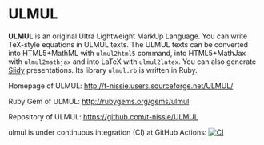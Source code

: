 ULMUL
=====
**ULMUL** is an original Ultra Lightweight MarkUp Language.
You can write TeX-style equations in ULMUL texts.
The ULMUL texts can be converted
into HTML5+MathML  with `ulmul2html5` command,
into HTML5+MathJax with `ulmul2mathjax` and
into LaTeX with `ulmul2latex`.
You can also generate
[Slidy](http://www.w3.org/Talks/Tools/Slidy2/ "HTML Slidy") presentations.
Its library `ulmul.rb` is written in Ruby.

Homepage of ULMUL: http://t-nissie.users.sourceforge.net/ULMUL/

Ruby Gem of ULMUL: http://rubygems.org/gems/ulmul

Repository of ULMUL: https://github.com/t-nissie/ULMUL

ulmul is under continuous integration (CI) at GitHub Actions:
[![CI](https://github.com/t-nissie/ulmul/workflows/CI/badge.svg)](https://github.com/t-nissie/ulmul/actions)

<!--
Local variables:
  compile-command: "gfm2html.rb -r -s ulmul2html5.css -n 'Takeshi Nishimatsu' README.md > README.html"
End:
-->
